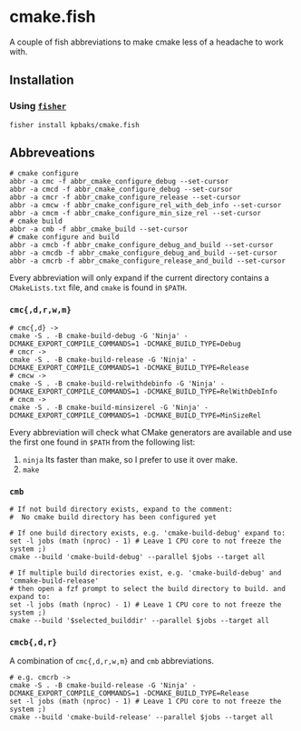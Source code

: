 # cmake.fish
A couple of fish abbreviations to make cmake less of a headache to work with.  

## Installation

### Using [`fisher`](https://github.com/jorgebucaran/fisher)

```fish
fisher install kpbaks/cmake.fish
```


## Abbreveations

```fish
# cmake configure
abbr -a cmc -f abbr_cmake_configure_debug --set-cursor
abbr -a cmcd -f abbr_cmake_configure_debug --set-cursor
abbr -a cmcr -f abbr_cmake_configure_release --set-cursor
abbr -a cmcw -f abbr_cmake_configure_rel_with_deb_info --set-cursor
abbr -a cmcm -f abbr_cmake_configure_min_size_rel --set-cursor
# cmake build
abbr -a cmb -f abbr_cmake_build --set-cursor
# cmake configure and build
abbr -a cmcb -f abbr_cmake_configure_debug_and_build --set-cursor
abbr -a cmcdb -f abbr_cmake_configure_debug_and_build --set-cursor
abbr -a cmcrb -f abbr_cmake_configure_release_and_build --set-cursor
```

Every abbreviation will only expand if the current directory contains a `CMakeLists.txt` file, and `cmake` is found in `$PATH`.

### `cmc{,d,r,w,m}`

```fish
# cmc{,d} ->
cmake -S . -B cmake-build-debug -G 'Ninja' -DCMAKE_EXPORT_COMPILE_COMMANDS=1 -DCMAKE_BUILD_TYPE=Debug
# cmcr -> 
cmake -S . -B cmake-build-release -G 'Ninja' -DCMAKE_EXPORT_COMPILE_COMMANDS=1 -DCMAKE_BUILD_TYPE=Release
# cmcw ->
cmake -S . -B cmake-build-relwithdebinfo -G 'Ninja' -DCMAKE_EXPORT_COMPILE_COMMANDS=1 -DCMAKE_BUILD_TYPE=RelWithDebInfo
# cmcm ->
cmake -S . -B cmake-build-minsizerel -G 'Ninja' -DCMAKE_EXPORT_COMPILE_COMMANDS=1 -DCMAKE_BUILD_TYPE=MinSizeRel
```

Every abbreviation will check what CMake generators are available and use the first one found in `$PATH` from the following list:
1. `ninja` Its faster than make, so I prefer to use it over make.
2. `make`

### `cmb`

```fish
# If not build directory exists, expand to the comment:
#  No cmake build directory has been configured yet

# If one build directory exists, e.g. 'cmake-build-debug' expand to:
set -l jobs (math (nproc) - 1) # Leave 1 CPU core to not freeze the system ;)
cmake --build 'cmake-build-debug' --parallel $jobs --target all

# If multiple build directories exist, e.g. 'cmake-build-debug' and 'cmmake-build-release'
# then open a fzf prompt to select the build directory to build. and expand to:
set -l jobs (math (nproc) - 1) # Leave 1 CPU core to not freeze the system ;)
cmake --build '$selected_builddir' --parallel $jobs --target all
```

### `cmcb{,d,r}`

A combination of `cmc{,d,r,w,m}` and `cmb` abbreviations.

```fish
# e.g. cmcrb ->
cmake -S . -B cmake-build-release -G 'Ninja' -DCMAKE_EXPORT_COMPILE_COMMANDS=1 -DCMAKE_BUILD_TYPE=Release                                  
set -l jobs (math (nproc) - 1) # Leave 1 CPU core to not freeze the system ;)
cmake --build 'cmake-build-release' --parallel $jobs --target all
```
